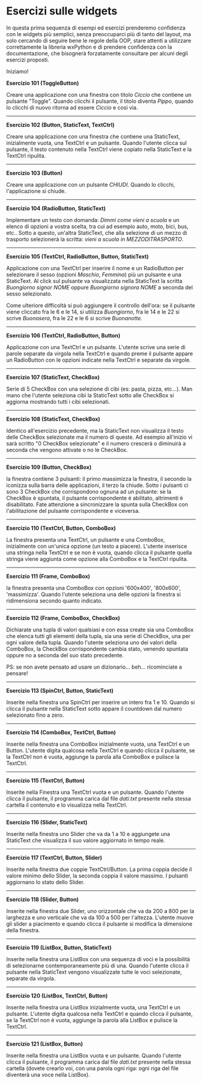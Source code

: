 # Esercizi sulle widgets

In questa prima sequenza di esempi ed esercizi prenderemo confidenza con
le widgets più semplici, senza preoccuparci più di tanto del layout, ma
solo cercando di seguire bene le regole della OOP, stare attenti a
utilizzare correttamente la libreria wxPython e di prendere confidenza
con la documentazione, che bisognerà forzatamente consultare per alcuni
degli esercizi proposti.

Iniziamo!

**Esercizio 101 (ToggleButton)**

Creare una applicazione con una finestra con titolo *Ciccio* che
contiene un pulsante \"Toggle\". Quando clicchi il pulsante, il titolo
diventa *Pippo*, quando lo clicchi di nuovo ritorna ad essere *Ciccio* e
così via.

--------------------------------------------------------------------

**Esercizio 102 (Button, StaticText, TextCtrl)**

Creare una applicazione con una finestra che contiene una StaticText,
inizialmente vuota, una TextCtrl e un pulsante. Quando l\'utente clicca
sul pulsante, il testo contenuto nella TextCtrl viene copiato nella
StaticText e la TextCtrl ripulita.

--------------------------------------------------------------------

**Esercizio 103 (Button)**

Creare una applicazione con un pulsante *CHIUDI*. Quando lo clicchi,
l\'applicazione si chiude.

--------------------------------------------------------------------

**Esercizio 104 (RadioButton, StaticText)**

Implementare un testo con domanda: *Dimmi come vieni a scuola* e un
elenco di opzioni a vostra scelta, tra cui ad esempio auto, moto, bici,
bus, etc.. Sotto a questo, un\'altra StaticText, che alla selezione di
un mezzo di trasporto selezionerà la scritta: *vieni a scuola in
MEZZODITRASPORTO*.

--------------------------------------------------------------------

**Esercizio 105 (TextCtrl, RadioButton, Button, StaticText)**

Applicazione con una TextCtrl per inserire il nome e un RadioButton per
selezionare il sesso (opzioni *Maschio*, *Femmina*) più un pulsante e
una StaticText. Al click sul pulsante va visualizzata nella StaticText
la scritta *Buongiorno signor NOME* oppure *Buongiorno signora NOME* a
seconda del sesso selezionato.

Come ulteriore difficoltà si può aggiungere il controllo dell\'ora: se
il pulsante viene cliccato fra le 6 e le 14, si utilizza *Buongiorno*,
fra le 14 e le 22 si scrive *Buonasera*, fra le 22 e le 6 si scrive
*Buonanotte*.

--------------------------------------------------------------------

**Esercizio 106 (TextCtrl, RadioButton, Button)**

Applicazione con una TextCtrl e un pulsante. L\'utente scrive una serie
di parole separate da virgola nella TextCtrl e quando preme il pulsante
appare un RadioButton con le opzioni indicate nella TextCtrl e separate
da virgole.

--------------------------------------------------------------------

**Esercizio 107 (StaticText, CheckBox)**

Serie di 5 CheckBox con una selezione di cibi (es: pasta, pizza,
etc\...). Man mano che l\'utente seleziona cibi la StaticText sotto alle
CheckBox si aggiorna mostrando tutti i cibi selezionati.

--------------------------------------------------------------------

**Esercizio 108 (StaticText, CheckBox)**

Identico all\'esercizio precedente, ma la StaticText non visualizza il
testo delle CheckBox selezionate ma il numero di queste. Ad esempio
all\'inizio vi sarà scritto \"0 CheckBox selezionate\" e il numero
crescerà o diminuirà a seconda che vengono attivate o no le CheckBox.

--------------------------------------------------------------------

**Esercizio 109 (Button, CheckBox)**

la finestra contiene 3 pulsanti: il primo massimizza la finestra, il
secondo la iconizza sulla barra delle applicazioni, il terzo la chiude.
Sotto i pulsanti ci sono 3 CheckBox che corrispondono ognuna ad un
pulsante: se la CheckBox è spuntata, il pulsante corrispondente è
abilitato, altrimenti è disabilitato. Fate attenzione a sincronizzare la
spunta sulla CheckBox con l\'abilitazione del pulsante corrispondente e
viceversa.

--------------------------------------------------------------------

**Esercizio 110 (TextCtrl, Button, ComboBox)**

La finestra presenta una TextCtrl, un pulsante e una ComboBox,
inizialmente con un\'unica opzione (un testo a piacere). L\'utente
inserisce una stringa nella TextCtrl e se non è vuota, quando clicca il
pulsante quella stringa viene aggiunta come opzione alla ComboBox e la
TextCtrl ripulita.

--------------------------------------------------------------------

**Esercizio 111 (Frame, ComboBox)**

la finestra presenta una ComboBox con opzioni \'600x400\', \'800x600\',
\'massimizza\'. Quando l\'utente seleziona una delle opzioni la finestra
si ridimensiona secondo quanto indicato.

--------------------------------------------------------------------

**Esercizio 112 (Frame, ComboBox, CheckBox)**

Dichiarate una tupla di valori qualsiasi e con essa create sia una
ComboBox che elenca tutti gli elementi della tupla, sia una serie di
CheckBox, una per ogni valore della tupla. Quando l\'utente seleziona
uno dei valori della ComboBox, la CheckBox corrispondente cambia stato,
venendo spuntata oppure no a seconda del suo stato precedente.

PS: se non avete pensato ad usare un dizionario\... beh\... ricominciate
a pensare!

--------------------------------------------------------------------

**Esercizio 113 (SpinCtrl, Button, StaticText)**

Inserite nella finestra una SpinCtrl per inserire un intero fra 1 e 10.
Quando si clicca il pulsante nella StaticText sotto appare il countdown
dal numero selezionato fino a zero.

--------------------------------------------------------------------

**Esercizio 114 (ComboBox, TextCtrl, Button)**

Inserite nella finestra una ComboBox inizialmente vuota, una TextCtrl e
un Button. L\'utente digita qualcosa nella TextCtrl e quando clicca il
pulsante, se la TextCtrl non è vuota, aggiunge la parola alla ComboBox e
pulisce la TextCtrl.

--------------------------------------------------------------------

**Esercizio 115 (TextCtrl, Button)**

Inserite nella Finestra una TextCtrl vuota e un pulsante. Quando
l\'utente clicca il pulsante, il programma carica dal file *dati.txt*
presente nella stessa cartella il contenuto e lo visualizza nella
TextCtrl.

--------------------------------------------------------------------

**Esercizio 116 (Slider, StaticText)**

Inserite nella finestra uno Slider che va da 1 a 10 e aggiungete una
StaticText che visualizza il suo valore aggiornato in tempo reale.

--------------------------------------------------------------------

**Esercizio 117 (TextCtrl, Button, Slider)**

Inserite nella finestra due coppie TextCtrl/Button. La prima coppia
decide il valore minimo dello Slider, la seconda coppia il valore
massimo. I pulsanti aggiornano lo stato dello Slider.

--------------------------------------------------------------------

**Esercizio 118 (Slider, Button)**

Inserite nella finestra due Slider, uno orizzontale che va da 200 a 800
per la larghezza e uno verticale che va da 100 a 500 per l\'altezza.
L\'utente muove gli slider a piacimento e quando clicca il pulsante si
modifica la dimensione della finestra.

--------------------------------------------------------------------

**Esercizio 119 (ListBox, Button, StaticText)**

Inserite nella finestra una ListBox con una sequenza di voci e la
possibilità di selezionarne contemporaneamente più di una. Quando
l\'utente clicca il pulsante nella StaticText vengono visualizzate tutte
le voci selezionate, separate da virgola.

--------------------------------------------------------------------

**Esercizio 120 (ListBox, TextCtrl, Button)**

Inserite nella finestra una ListBox inizialmente vuota, una TextCtrl e
un pulsante. L\'utente digita qualcosa nella TextCtrl e quando clicca il
pulsante, se la TextCtrl non è vuota, aggiunge la parola alla ListBox e
pulisce la TextCtrl.

--------------------------------------------------------------------

**Esercizio 121 (ListBox, Button)**

Inserite nella finestra una ListBox vuota e un pulsante. Quando
l\'utente clicca il pulsante, il programma carica dal file *dati.txt*
presente nella stessa cartella (dovete crearlo voi, con una parola ogni
riga: ogni riga del file diventerà una voce nella ListBox).

